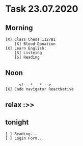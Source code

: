 # Task 23.07.2020

## Morning
 <!-- *   * -->
	[X] Class Chess 112/B1
        [X] Blood Donation
	[X] Learn English:
		[S] Listeing 
		[S] Reading
## Noon
	      <!-- *   * -->
	[X] Code navigator ReactNative
## relax :>>
## tonight
	[ ] Reading...
	[ ] Login Form...
			        
